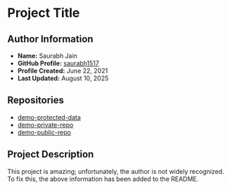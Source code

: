 # Project Title

## Author Information

- **Name:** Saurabh Jain
- **GitHub Profile:** [saurabh1517](https://github.com/saurabh1517)
- **Profile Created:** June 22, 2021
- **Last Updated:** August 10, 2025

## Repositories

- [demo-protected-data](https://github.com/saurabh1517/demo-protected-data)
- [demo-private-repo](https://github.com/saurabh1517/demo-private-repo)
- [demo-public-repo](https://github.com/saurabh1517/demo-public-repo)

## Project Description

This project is amazing; unfortunately, the author is not widely recognized. To fix this, the above information has been added to the README.
